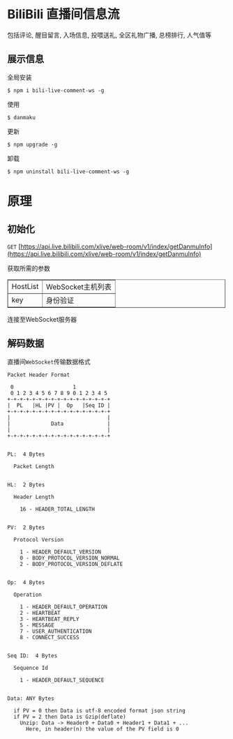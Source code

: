 # BiliBili 直播间信息流
包括评论, 醒目留言, 入场信息, 投喂送礼, 全区礼物广播, 总榜排行, 人气值等  

## 展示信息
全局安装
```
$ npm i bili-live-comment-ws -g
```
使用
```
$ danmaku
```
更新
```
$ npm upgrade -g
```
卸载
```
$ npm uninstall bili-live-comment-ws -g
```

# 原理

## 初始化
`GET` [https://api.live.bilibili.com/xlive/web-room/v1/index/getDanmuInfo](https://api.live.bilibili.com/xlive/web-room/v1/index/getDanmuInfo)  

获取所需的参数  

<table border="1" cellpadding="1" cellspacing="1" style="width:500px">
    <tbody>
        <tr>
            <td>HostList</td>
            <td>WebSocket主机列表</td>
        </tr>
        <tr>
            <td>key</td>
            <td>身份验证</td>
        </tr>
    </tbody>
</table>

连接至WebSocket服务器

## 解码数据
直播间`WebSocket`传输数据格式
```
Packet Header Format

 0                   1           
 0 1 2 3 4 5 6 7 8 9 0 1 2 3 4 5 
+-+-+-+-+-+-+-+-+-+-+-+-+-+-+-+-+
|  PL   |HL |PV |  Op   |Seq ID |
+-+-+-+-+-+-+-+-+-+-+-+-+-+-+-+-+
|                               |
|             Data              |
|                               |
+-+-+-+-+-+-+-+-+-+-+-+-+-+-+-+-+


PL:  4 Bytes

  Packet Length


HL:  2 Bytes

  Header Length

    16 - HEADER_TOTAL_LENGTH


PV:  2 Bytes

  Protocol Version
  
    1 - HEADER_DEFAULT_VERSION
    0 - BODY_PROTOCOL_VERSION_NORMAL
    2 - BODY_PROTOCOL_VERSION_DEFLATE


Op:  4 Bytes

  Operation

    1 - HEADER_DEFAULT_OPERATION
    2 - HEARTBEAT
    3 - HEARTBEAT_REPLY
    5 - MESSAGE
    7 - USER_AUTHENTICATION
    8 - CONNECT_SUCCESS


Seq ID:  4 Bytes

  Sequence Id

    1 - HEADER_DEFAULT_SEQUENCE


Data: ANY Bytes

  if PV = 0 then Data is utf-8 encoded format json string
  if PV = 2 then Data is Gzip(deflate)
    Unzip: Data -> Header0 + Data0 + Header1 + Data1 + ...
      Here, in header(n) the value of the PV field is 0

```
